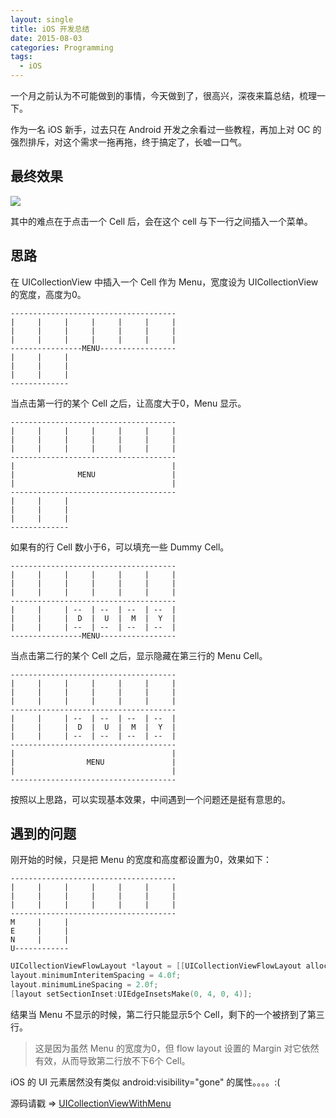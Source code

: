 ```yaml
---
layout: single
title: iOS 开发总结
date: 2015-08-03
categories: Programming
tags:
  - iOS
---
```


一个月之前认为不可能做到的事情，今天做到了，很高兴，深夜来篇总结，梳理一下。  

作为一名 iOS 新手，过去只在 Android 开发之余看过一些教程，再加上对 OC 的强烈排斥，对这个需求一拖再拖，终于搞定了，长嘘一口气。

## 最终效果

![](https://github.com/liangfeidotme/UICollectionViewWithMenu/raw/master/art/footprint.gif)

其中的难点在于点击一个 Cell 后，会在这个 cell 与下一行之间插入一个菜单。

## 思路

在 UICollectionView 中插入一个 Cell 作为 Menu，宽度设为 UICollectionView 的宽度，高度为0。

    -------------------------------------
    |     |     |     |     |     |     |
    |     |     |     |     |     |     |
    |     |     |     |     |     |     |
    ----------------MENU-----------------
    |     |     |
    |     |     |
    |     |     |
    -------------

当点击第一行的某个 Cell 之后，让高度大于0，Menu 显示。

    -------------------------------------
    |     |     |     |     |     |     |
    |     |     |     |     |     |     |
    |     |     |     |     |     |     |
    -------------------------------------
    |                                   |
    |              MENU                 |
    |                                   |
    -------------------------------------
    |     |     |
    |     |     |
    |     |     |
    -------------

如果有的行 Cell 数小于6，可以填充一些 Dummy Cell。

    -------------------------------------
    |     |     |     |     |     |     |
    |     |     |     |     |     |     |
    |     |     |     |     |     |     |
    -------------------------------------
    |     |     | --  | --  | --  | --  |
    |     |     |  D  |  U  |  M  |  Y  |
    |     |     | --  | --  | --  | --  |
    ----------------MENU-----------------

当点击第二行的某个 Cell 之后，显示隐藏在第三行的 Menu Cell。

    -------------------------------------
    |     |     |     |     |     |     |
    |     |     |     |     |     |     |
    |     |     |     |     |     |     |
    -------------------------------------
    |     |     | --  | --  | --  | --  |
    |     |     |  D  |  U  |  M  |  Y  |
    |     |     | --  | --  | --  | --  |
    -------------------------------------
    |                                   |
    |                MENU               |
    |                                   |
    -------------------------------------

按照以上思路，可以实现基本效果，中间遇到一个问题还是挺有意思的。

遇到的问题
---

刚开始的时候，只是把 Menu 的宽度和高度都设置为0，效果如下：

    -------------------------------------
    |     |     |     |     |     |     |
    |     |     |     |     |     |     |
    |     |     |     |     |     |     |
    -------------------------------------
    M     |     |
    E     |     |
    N     |     |
    U------------

```objective-c
UICollectionViewFlowLayout *layout = [[UICollectionViewFlowLayout alloc] init];
layout.minimumInteritemSpacing = 4.0f;
layout.minimumLineSpacing = 2.0f;
[layout setSectionInset:UIEdgeInsetsMake(0, 4, 0, 4)];
```

结果当 Menu 不显示的时候，第二行只能显示5个 Cell，剩下的一个被挤到了第三行。

> 这是因为虽然 Menu 的宽度为0，但 flow layout 设置的 Margin 对它依然有效，从而导致第二行放不下6个 Cell。

iOS 的 UI 元素居然没有类似 android:visibility="gone" 的属性。。。。:(

源码请戳 => [UICollectionViewWithMenu](https://github.com/liangfeidotme/UICollectionViewWithMenu)
